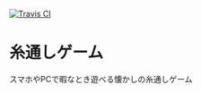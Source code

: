 [![Travis CI](https://travis-ci.org/tyru/ito-to-shi.svg?branch=master)](https://travis-ci.org/tyru/ito-to-shi)

# 糸通しゲーム

スマホやPCで暇なとき遊べる懐かしの糸通しゲーム
